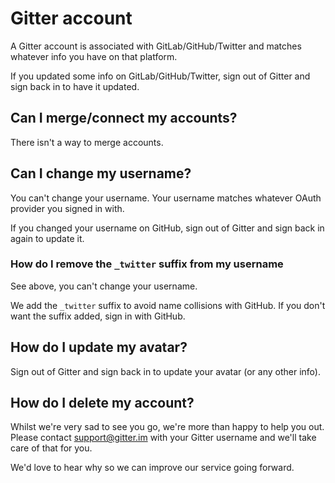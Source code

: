 # Gitter account

A Gitter account is associated with GitLab/GitHub/Twitter and matches whatever info you have on that platform.

If you updated some info on GitLab/GitHub/Twitter, sign out of Gitter and sign back in to have it updated.


## Can I merge/connect my accounts?

There isn't a way to merge accounts.


## Can I change my username?

You can't change your username. Your username matches whatever OAuth provider you signed in with.

If you changed your username on GitHub, sign out of Gitter and sign back in again to update it.


### How do I remove the  `_twitter` suffix from my username

See above, you can't change your username.

We add the `_twitter` suffix to avoid name collisions with GitHub.
If you don't want the suffix added, sign in with GitHub.


## How do I update my avatar?

Sign out of Gitter and sign back in to update your avatar (or any other info).


## How do I delete my account?

Whilst we're very sad to see you go, we're more than happy to help you out. Please contact support@gitter.im with your Gitter username and we'll take care of that for you.

We'd love to hear why so we can improve our service going forward.
